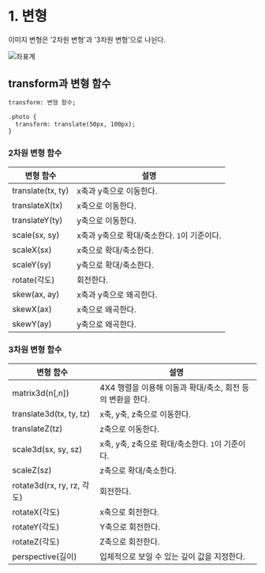 # 1. 변형
이미지 변형은 '2차원 변형'과 '3차원 변형'으로 나뉜다.

![좌표계](https://user-images.githubusercontent.com/95019875/163691251-6dc62ffd-291a-4b9d-ae27-669fc65287d3.jpg)

## transform과 변형 함수
```html
transform: 변형 함수;
```
```html
.photo {
  transform: translate(50px, 100px);
}
```

### 2차원 변형 함수
|변형 함수|설명|
|---|---|
|translate(tx, ty)|x축과 y축으로 이동한다.|
|translateX(tx)|x축으로 이동한다.|
|translateY(ty)|y축으로 이동한다.|
|scale(sx, sy)|x축과 y축으로 확대/축소한다. `1`이 기준이다.|
|scaleX(sx)|x축으로 확대/축소한다.|
|scaleY(sy)|y축으로 확대/축소한다.|
|rotate(각도)|회전한다.|
|skew(ax, ay)|x축과 y축으로 왜곡한다.|
|skewX(ax)|x축으로 왜곡한다.|
|skewY(ay)|y축으로 왜곡한다.|

### 3차원 변형 함수
|변형 함수|설명|
|---|---|
|matrix3d(n[,n])|4X4 행렬을 이용해 이동과 확대/축소, 회전 등의 변환을 한다.|
|translate3d(tx, ty, tz)|x축, y축, z축으로 이동한다.|
|translateZ(tz)|z축으로 이동한다.|
|scale3d(sx, sy, sz)|x축, y축, z축으로 확대/축소한다. `1`이 기준이다.|
|scaleZ(sz)|z축으로 확대/축소한다.|
|rotate3d(rx, ry, rz, 각도)|회전한다.|
|rotateX(각도)|x축으로 회전한다.|
|rotateY(각도)|Y축으로 회전한다.|
|rotateZ(각도)|Z축으로 회전한다.|
|perspective(길이)|입체적으로 보일 수 있는 깊이 값을 지정한다.|
<br></br>
